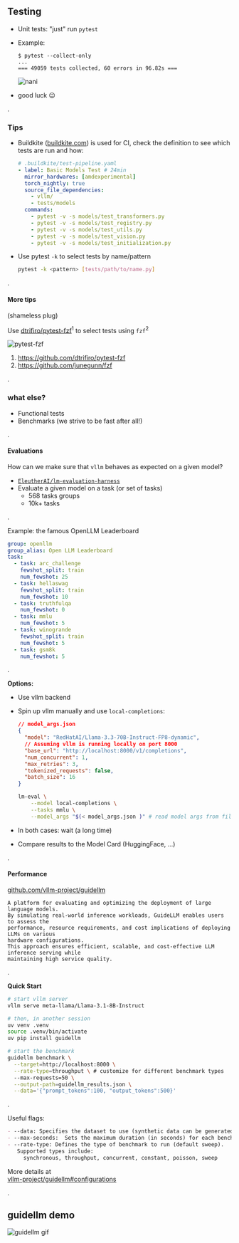 ## Testing

- Unit tests: "just" run `pytest`
- Example:

  ```console
  $ pytest --collect-only
  ...
  === 49059 tests collected, 60 errors in 96.82s ===
  ```

  <!-- .element: style="width: 100%; display: block;"-->

  ![nani](static/nani.gif)
    <!-- .element: class='fragment' style="display: block; margin: 0 auto; text-align: center" -->

- good luck 😉

.

### Tips

- Buildkite ([buildkite.com](https://buildkite.com)) is used for CI, check the definition to see which tests are run and how:

  ```yaml
  # .buildkite/test-pipeline.yaml
  - label: Basic Models Test # 24min
    mirror_hardwares: [amdexperimental]
    torch_nightly: true
    source_file_dependencies:
      - vllm/
      - tests/models
    commands:
      - pytest -v -s models/test_transformers.py
      - pytest -v -s models/test_registry.py
      - pytest -v -s models/test_utils.py
      - pytest -v -s models/test_vision.py
      - pytest -v -s models/test_initialization.py
  ```

  <!-- .element: style="width: 100%; display: block;"-->

- Use pytest `-k` to select tests by name/pattern
  ```bash
  pytest -k <pattern> [tests/path/to/name.py]
  ```

.

#### More tips

(shameless plug)

Use [dtrifiro/pytest-fzf](https://github.com/dtrifiro/pytest-fzf)<sup>1</sup> to select tests using `fzf`<sup>2</sup>

![pytest-fzf](static/pytest-fzf.png)
<!-- .element: style="height: 7em; margin: 0 auto;" -->

1. https://github.com/dtrifiro/pytest-fzf
2. https://github.com/junegunn/fzf

.

### what else?

- Functional tests
- Benchmarks (we strive to be fast after all!)

.

#### Evaluations

How can we make sure that `vllm` behaves as expected on a given model?

- [`EleutherAI/lm-evaluation-harness`](https://github.com/EleutherAI/lm-evaluation-harness/)
- Evaluate a given model on a task (or set of tasks)
  - 568 tasks groups
  - 10k+ tasks

.

Example: the famous OpenLLM Leaderboard

```yaml
group: openllm
group_alias: Open LLM Leaderboard
task:
  - task: arc_challenge
    fewshot_split: train
    num_fewshot: 25
  - task: hellaswag
    fewshot_split: train
    num_fewshot: 10
  - task: truthfulqa
    num_fewshot: 0
  - task: mmlu
    num_fewshot: 5
  - task: winogrande
    fewshot_split: train
    num_fewshot: 5
  - task: gsm8k
    num_fewshot: 5
```

<!-- .element: style="font-size: 0.4em"-->

.

<!-- .slide: style="font-size: 0.7em"-->

**Options:**

- Use vllm backend
- Spin up vllm manually and use `local-completions`:

  ```json
  // model_args.json
  {
    "model": "RedHatAI/Llama-3.3-70B-Instruct-FP8-dynamic",
    // Assuming vllm is running locally on port 8000
    "base_url": "http://localhost:8000/v1/completions",
    "num_concurrent": 1,
    "max_retries": 3,
    "tokenized_requests": false,
    "batch_size": 16
  }
  ```

  <!-- .element: style="display: block; font-size: 0.4em"-->

  ```bash
  lm-eval \
      --model local-completions \
      --tasks mmlu \
      --model_args "$(< model_args.json )" # read model args from file
  ```

  <!-- .element: style="display: block; font-size: 0.4em"-->

- In both cases: wait (a long time)
- Compare results to the Model Card (HuggingFace, ...)

.

#### Performance

[github.com/vllm-project/guidellm](https://github.com/vllm-project/guidellm)

```text
A platform for evaluating and optimizing the deployment of large language models.
By simulating real-world inference workloads, GuideLLM enables users to assess the
performance, resource requirements, and cost implications of deploying LLMs on various
hardware configurations.
This approach ensures efficient, scalable, and cost-effective LLM inference serving while
maintaining high service quality.
```

<!-- .element: style="display: block; font-size: 0.4em; width: 100%"-->

.

**Quick Start**

```bash [|1-2|4-7|9-15|12]
# start vllm server
vllm serve meta-llama/Llama-3.1-8B-Instruct

# then, in another session
uv venv .venv
source .venv/bin/activate
uv pip install guidellm

# start the benchmark
guidellm benchmark \
  --target=http://localhost:8000 \
  --rate-type=throughput \ # customize for different benchmark types
  --max-requests=50 \
  --output-path=guidellm_results.json \
  --data='{"prompt_tokens":100, "output_tokens":500}'
```

<!-- .element: style="display: block; font-size: 0.4em; width: 100%"-->

.

Useful flags:

```markdown
- --data: Specifies the dataset to use (synthetic data can be generated)
- --max-seconds:  Sets the maximum duration (in seconds) for each benchmark run.
- --rate-type: Defines the type of benchmark to run (default sweep).
   Supported types include:
     synchronous, throughput, concurrent, constant, poisson, sweep
```

<!-- .element: style="display: block; font-size: 0.4em; width: 100%"-->

More details at <br>[vllm-project/guidellm#configurations](https://github.com/vllm-project/guidellm#configurations)

<!-- .element: class="fragment" data-fragment-index=1 -->

.

## guidellm demo

<!-- <section> --> <!-- unreliable -->
<!--   <script src="https://asciinema.org/a/X2AgmbfQtiA0LgVz7rPh89rSd.js" id="asciicast-X2AgmbfQtiA0LgVz7rPh89rSd" async="true"></script> -->
<!-- </section> -->

<!-- no asciinema.org alternative -->

<!-- ![guidellm](static/guidellm.svg) --> 
<!-- better quality, starts halfway through -->

![guidellm gif](static/guidellm.gif)
<!-- faster than svg, lower quality
<!-- <img src=static/guidellm.svg> -->
